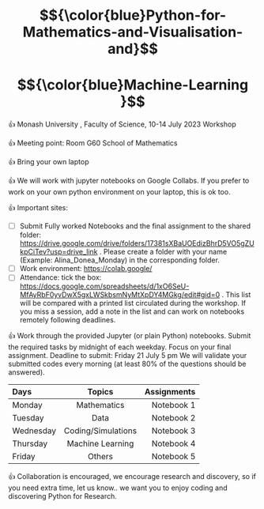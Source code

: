 # $${\color{blue}Python-for-Mathematics-and-Visualisation-and}$$
# $${\color{blue}Machine-Learning }$$
:+1: Monash University , Faculty of Science,  10-14 July 2023 Workshop

:+1: Meeting point: 
Room G60 School of Mathematics

:+1: Bring your own laptop

:+1: We will work with jupyter notebooks on Google Collabs. If you prefer to work on your own python environment on your laptop, this is ok too. 


:+1: Important sites:
- [ ] Submit Fully worked Notebooks and the final assignment to the shared folder: https://drive.google.com/drive/folders/17381sXBaUOEdizBhrD5VO5gZUkpCiTev?usp=drive_link . Please create a folder with your name (Example: Alina_Donea_Monday) in the corresponding folder.
- [ ] Work environment: https://colab.google/
- [ ] Attendance: tick the box: https://docs.google.com/spreadsheets/d/1xO6SeU-MfAyRbF0yvDwX5gxLWSkbsmNyMtXpDY4MGkg/edit#gid=0 .  This list will be compared with a printed list circulated during the workshop. If  you miss a session, add a note in the list and can work on notebooks remotely following deadlines.

:+1: Work through the provided Jupyter (or plain Python) notebooks. 
Submit the required tasks by midnight of each weekday. 
Focus on your final assignment. Deadline to submit: Friday 21 July 5 pm
We will validate your submitted codes every morning (at least 80% of the questions should be answered).

| Days | Topics | Assignments  |
| :---         |     :---:      |          ---: |
| Monday  | Mathematics    | Notebook 1   |
| Tuesday      | Data      | Notebook 2    |
| Wednesday      | Coding/Simulations     | Notebook 3    |
| Thursday      | Machine Learning     | Notebook 4     |
| Friday     | Others     | Notebook 5   |

:+1: Collaboration is encouraged, we encourage research and discovery, so if you need extra time, let us know.. we want you to enjoy coding and discovering Python for Research.
